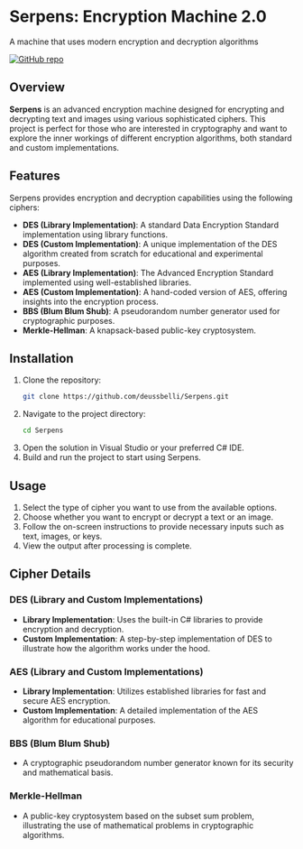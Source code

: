 # Serpens: Encryption Machine 2.0
A machine that uses modern encryption and decryption algorithms

[![GitHub repo](https://img.shields.io/badge/GitHub-Serpens-blue)](https://github.com/deussbelli/Serpens.git)

## Overview
**Serpens** is an advanced encryption machine designed for encrypting and decrypting text and images using various sophisticated ciphers. This project is perfect for those who are interested in cryptography and want to explore the inner workings of different encryption algorithms, both standard and custom implementations.

## Features
Serpens provides encryption and decryption capabilities using the following ciphers:

- **DES (Library Implementation)**: A standard Data Encryption Standard implementation using library functions.
- **DES (Custom Implementation)**: A unique implementation of the DES algorithm created from scratch for educational and experimental purposes.
- **AES (Library Implementation)**: The Advanced Encryption Standard implemented using well-established libraries.
- **AES (Custom Implementation)**: A hand-coded version of AES, offering insights into the encryption process.
- **BBS (Blum Blum Shub)**: A pseudorandom number generator used for cryptographic purposes.
- **Merkle-Hellman**: A knapsack-based public-key cryptosystem.

## Installation
1. Clone the repository:
   ```bash
   git clone https://github.com/deussbelli/Serpens.git
   ```
2. Navigate to the project directory:
   ```bash
   cd Serpens
   ```
3. Open the solution in Visual Studio or your preferred C# IDE.
4. Build and run the project to start using Serpens.

## Usage
1. Select the type of cipher you want to use from the available options.
2. Choose whether you want to encrypt or decrypt a text or an image.
3. Follow the on-screen instructions to provide necessary inputs such as text, images, or keys.
4. View the output after processing is complete.

## Cipher Details

### DES (Library and Custom Implementations)
- **Library Implementation**: Uses the built-in C# libraries to provide encryption and decryption.
- **Custom Implementation**: A step-by-step implementation of DES to illustrate how the algorithm works under the hood.

### AES (Library and Custom Implementations)
- **Library Implementation**: Utilizes established libraries for fast and secure AES encryption.
- **Custom Implementation**: A detailed implementation of the AES algorithm for educational purposes.

### BBS (Blum Blum Shub)
- A cryptographic pseudorandom number generator known for its security and mathematical basis.

### Merkle-Hellman
- A public-key cryptosystem based on the subset sum problem, illustrating the use of mathematical problems in cryptographic algorithms.
